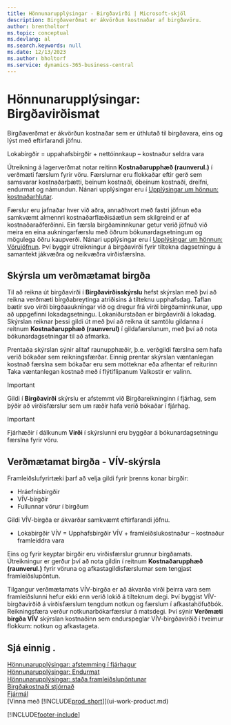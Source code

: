 ```yaml
---
title: Hönnunarupplýsingar - Birgðavirði | Microsoft-skjöl
description: Birgðaverðmat er ákvörðun kostnaðar af birgðavöru.
author: brentholtorf
ms.topic: conceptual
ms.devlang: al
ms.search.keywords: null
ms.date: 12/13/2023
ms.author: bholtorf
ms.service: dynamics-365-business-central
---
```

# <a name="design-details-inventory-valuation"></a>Hönnunarupplýsingar: Birgðavirðismat
Birgðaverðmat er ákvörðun kostnaðar sem er úthlutað til birgðavara, eins og lýst með eftirfarandi jöfnu.  

Lokabirgðir = uppahafsbirgðir + nettóinnkaup – kostnaður seldra vara  

Útreikning á lagerverðmat notar reitinn **Kostnaðarupphæð (raunverul.)** í verðmæti færslum fyrir vöru. Færslurnar eru flokkaðar eftir gerð sem samsvarar kostnaðarþætti, beinum kostnaði, óbeinum kostnaði, dreifni, endurmat og námundun. Nánari upplýsingar eru í [Upplýsingar um hönnun: kostnaðarhlutar](design-details-cost-components.md).  

Færslur eru jafnaðar hver við aðra, annaðhvort með fastri jöfnun eða samkvæmt almennri kostnaðarflæðisáætlun sem skilgreind er af kostnaðaraðferðinni. Ein færsla birgðaminnkunar getur verið jöfnuð við meira en eina aukningarfærslu með öðrum bókunardagsetningum og mögulega öðru kaupverði. Nánari upplýsingar eru í [Upplýsingar um hönnun: Vörujöfnun](design-details-item-application.md). Því byggir útreikningur á birgðavirði fyrir tiltekna dagsetningu á samantekt jákvæðra og neikvæðra virðisfærslna.  

## <a name="inventory-valuation-report"></a>Skýrsla um verðmætamat birgða
Til að reikna út birgðavirði í **Birgðavirðisskýrslu** hefst skýrslan með því að reikna verðmæti birgðabreytinga atriðisins á tilteknu upphafsdag. Taflan bætir svo virði birgðaaukningar við og dregur frá virði birgðaminnkunar, upp að uppgefinni lokadagsetningu. Lokaniðurstaðan er birgðavirði á lokadag. Skýrslan reiknar þessi gildi út með því að reikna út samtölu gildanna í reitnum **Kostnaðarupphæð (raunverul)** í gildafærslunum, með því að nota bókunardagsetningar til að afmarka.  

Prentaða skýrslan sýnir alltaf raunupphæðir, þ.e. verðgildi færslna sem hafa verið bókaðar sem reikningsfærðar. Einnig prentar skýrslan væntanlegan kostnað færslna sem bókaðar eru sem mótteknar eða afhentar ef reiturinn Taka væntanlegan kostnað með í flýtiflipanum Valkostir er valinn.  

> [!IMPORTANT]  
>  Gildi í **Birgðavirði** skýrslu er afstemmt við Birgðareikninginn í fjárhag, sem þýðir að virðisfærslur sem um ræðir hafa verið bókaðar í fjárhag.  

> [!IMPORTANT]  
>  Fjárhæðir í dálkunum **Virði** í skýrslunni eru byggðar á bókunardagsetningu færslna fyrir vöru.  

## <a name="inventory-valuation---wip-report"></a>Verðmætamat birgða - VÍV-skýrsla
Framleiðslufyrirtæki þarf að velja gildi fyrir þrenns konar birgðir:  

* Hráefnisbirgðir  
* VÍV-birgðir  
* Fullunnar vörur í birgðum  

Gildi VÍV-birgða er ákvarðar samkvæmt eftirfarandi jöfnu.  

* Lokabirgðir VÍV = Upphafsbirgðir VÍV + framleiðslukostnaður – kostnaður framleiddra vara  

Eins og fyrir keyptar birgðir eru virðisfærslur grunnur birgðamats. Útreikningur er gerður því að nota gildin í reitnum **Kostnaðarupphæð (raunverul.)** fyrir vöruna og afkastagildisfærslurnar sem tengjast framleiðslupöntun.  

Tilgangur verðmætamats VÍV-birgða er að ákvarða virði þeirra vara sem framleiðslunni hefur ekki enn verið lokið á tilteknum degi. Því byggist VÍV-birgðavirðið á virðisfærslum tengdum notkun og færslum í afkastahöfuðbók. Reikningsfæra verður notkunarbókarfærslur á matsdegi. Því sýnir **Verðmæti birgða VÍV** skýrslan kostnaðinn sem endurspeglar VÍV-birgðavirðið í tveimur flokkum: notkun og afkastageta.  

## <a name="see-also"></a>Sjá einnig .
[Hönnunarupplýsingar: afstemming í fjárhagur](design-details-reconciliation-with-the-general-ledger.md)   
[Hönnunarupplýsingar: Endurmat](design-details-revaluation.md)   
[Hönnunarupplýsingar: staða framleiðslupöntunar](design-details-production-order-posting.md)  
[Birgðakostnaði stjórnað](finance-manage-inventory-costs.md)    
[Fjármál](finance.md)  
[Vinna með [!INCLUDE[prod_short](includes/prod_short.md)]](ui-work-product.md)  


[!INCLUDE[footer-include](includes/footer-banner.md)]

